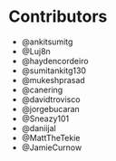 # Contributors

- @ankitsumitg
- @Luj8n
- @haydencordeiro
- @sumitankitg130
- @mukeshprasad
- @canering
- @davidtrovisco
- @jorgebucaran
- @Sneazy101
- @daniijal
- @MattTheTekie
- @JamieCurnow
